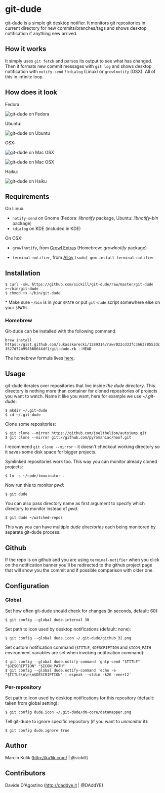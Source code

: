 # git-dude

git-dude is a simple git desktop notifier. It monitors git repositories in
current directory for new commits/branches/tags and shows desktop notification if
anything new arrived.

## How it works

It simply uses `git fetch` and parses its output to see what has changed. Then it
formats new commit messages with `git log` and shows desktop notification with
`notify-send` / `kdialog` (Linux) or `growlnotify` (OSX). All of this in infinite loop.

## How does it look

Fedora:

![git-dude on Fedora](https://github.com/downloads/sickill/git-dude/git-dude-fedora-shot.png)

Ubuntu:

![git-dude on Ubuntu](https://github.com/downloads/sickill/git-dude/git-dude-ubuntu-shot.png)

OSX:

![git-dude on Mac OSX](https://github.com/downloads/sickill/git-dude/git-dude-osx-shot.png)

![git-dude on Mac OSX](http://f.cl.ly/items/0W2H200j441K392G160H/git-dude-notification-center.png)

Haiku:

![git-dude on Haiku](https://github.com/downloads/sickill/git-dude/git-dude-haiku-shot.png)

## Requirements

On Linux:

* `notify-send` on Gnome (Fedora: _libnotify_ package, Ubuntu: _libnotify-bin_ package)
* `kdialog` on KDE (included in KDE)

On OSX:

* `growlnotify`, from [Growl Extras](http://growl.info/extras.php#growlnotify)
  (Homebrew: _growlnotify_ package)

* `terminal-notifier`, from [Alloy](https://github.com/alloy/terminal-notifier)
  `[sudo] gem install terminal-notifier`

## Installation

    $ curl -skL https://github.com/sickill/git-dude/raw/master/git-dude >~/bin/git-dude
    $ chmod +x ~/bin/git-dude

\* Make sure `~/bin` is in your `$PATH` or put `git-dude` script somewhere else
on your `$PATH`.

### Homebrew

Git-dude can be installed with the following command:

`brew install https://gist.github.com/lukaszkorecki/1289314/raw/022cd33fc366378552dc3527d72b994568644df1/git-dude.rb --HEAD`

The homebrew formula lives [here](https://gist.github.com/1289314).

## Usage

git-dude iterates over repositories that live inside _the dude directory_. This
directory is nothing more than container for cloned repositories of projects
you want to watch.  Name it like you want, here for example we use
_~/.git-dude_:

    $ mkdir ~/.git-dude
    $ cd ~/.git-dude

Clone some repositories:

    $ git clone --mirror https://github.com/joelthelion/autojump.git
    $ git clone --mirror git://github.com/pyromaniac/hoof.git

I recommend `git clone --mirror` - it doesn't checkout working directory so it
saves some disk space for bigger projects.

Symlinked repositories work too. This way you can monitor already cloned
projects:

    $ ln -s ~/code/tmuxinator .

Now run this to monitor _pwd_:

    $ git dude

You can also pass directory name as first argument to specify which directory
to monitor instead of _pwd_.

    $ git dude ~/watched-repos

This way you can have multiple _dude directories_ each being monitored by
separate git-dude process.

## Github

If the repo is on github and you are using `terminal-notifier` when you click
on the notification banner you'll be redirected to the github project page that
will show you the commit and if possible comparison with older one.

## Configuration

### Global

Set how often git-dude should check for changes (in seconds, default: 60):

    $ git config --global dude.interval 30

Set path to icon used by desktop notifications (default: none):

    $ git config --global dude.icon ~/.git-dude/github_32.png

Set custom notification command (`$TITLE`, `$DESCRIPTION` and `$ICON_PATH`
environment variables are set when invoking notification command):

    $ git config --global dude.notify-command 'gntp-send "$TITLE" "$DESCRIPTION" "$ICON_PATH"'
    $ git config --global dude.notify-command 'echo -e "$TITLE\n\n\n$DESCRIPTION" | espeak --stdin -k20 -ven+12'

### Per-repository

Set path to icon used by desktop notifications for this repository (default:
taken from global setting):

    $ git config dude.icon ~/.git-dude/dm-core/datamapper.png

Tell git-dude to ignore specific repository (if you want to _unmonitor_ it):

    $ git config dude.ignore true

## Author

Marcin Kulik (http://ku1ik.com/ | @sickill)

## Contributors

Davide D'Agostino (http://daddye.it | @DAddYE)
